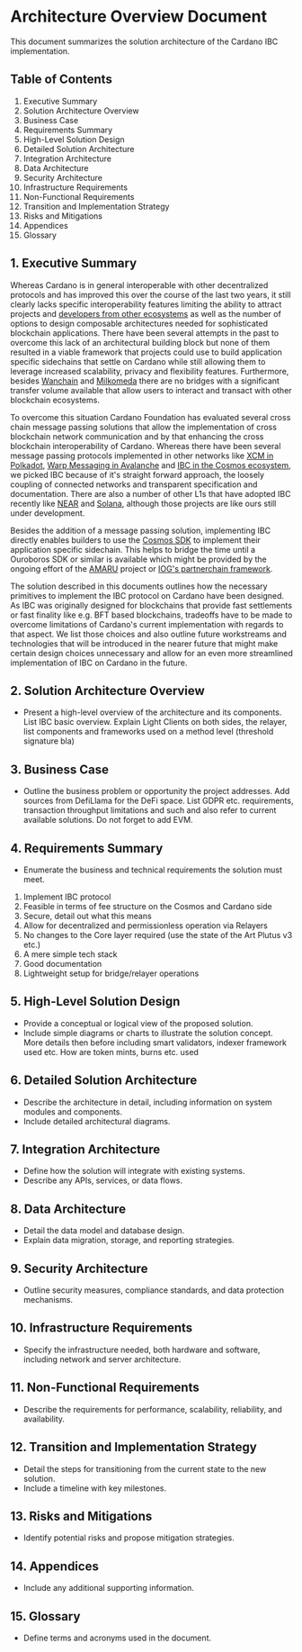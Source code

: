 # Architecture Overview Document
This document summarizes the solution architecture of the Cardano IBC implementation.

## Table of Contents
1. Executive Summary
2. Solution Architecture Overview
3. Business Case
4. Requirements Summary
5. High-Level Solution Design
6. Detailed Solution Architecture
7. Integration Architecture
8. Data Architecture
9. Security Architecture
10. Infrastructure Requirements
11. Non-Functional Requirements
12. Transition and Implementation Strategy
13. Risks and Mitigations
14. Appendices
15. Glossary

## 1. Executive Summary

Whereas Cardano is in general interoperable with other decentralized protocols and has improved this over the course of the last two years, it still clearly lacks specific interoperability features limiting the ability to attract projects and [developers from other ecosystems](https://storage.googleapis.com/electric-capital-developer-report/report/2023/pdf/Electric_Capital_Developer_Report_2023.pdf) as well as the number of options to design composable architectures needed for sophisticated blockchain applications. There have been several attempts in the past to overcome this lack of an architectural building block but none of them resulted in a viable framework that projects could use to build application specific sidechains that settle on Cardano while still allowing them to leverage increased scalability, privacy and flexibility features. Furthermore, besides [Wanchain](https://www.wanchain.org/) and [Milkomeda](https://milkomeda.com/) there are no bridges with a significant transfer volume available that allow users to interact and transact with other blockchain ecosystems.

To overcome this situation Cardano Foundation has evaluated several cross chain message passing solutions that allow the implementation of cross blockchain network communication and by that enhancing the cross blockchain interoperability of Cardano. Whereas there have been several message passing protocols implemented in other networks like [XCM in Polkadot](https://wiki.polkadot.network/docs/learn-xcm-index), [Warp Messaging in Avalanche](https://docs.avax.network/cross-chain/avalanche-warp-messaging/overview) and [IBC in the Cosmos ecosystem](https://github.com/cosmos/ibc), we picked IBC because of it's straight forward approach, the loosely coupling of connected networks and transparent specification and documentation. There are also a number of other L1s that have adopted IBC recently like [NEAR](https://github.com/octopus-network/near-ibc) and [Solana](https://docs.picasso.network/technology/ibc/solana/), although those projects are like ours still under development.

Besides the addition of a message passing solution, implementing IBC directly enables builders to use the [Cosmos SDK](https://docs.cosmos.network/) to implement their application specific sidechain. This helps to bridge the time until a Ouroboros SDK or similar is available which might be provided by the ongoing effort of the [AMARU](https://github.com/pragma-org/amaru) project or [IOG's partnerchain framework](https://github.com/input-output-hk/partner-chains).

The solution described in this documents outlines how the necessary primitives to implement the IBC protocol on Cardano have been designed. As IBC was originally designed for blockchains that provide fast settlements or fast finality like e.g. BFT based blockchains, tradeoffs have to be made to overcome limitations of Cardano's current implementation with regards to that aspect. We list those choices and also outline future workstreams and technologies that will be introduced in the nearer future that might make certain design choices unnecessary and allow for an even more streamlined implementation of IBC on Cardano in the future.

## 2. Solution Architecture Overview
- Present a high-level overview of the architecture and its components.
List IBC basic overview. Explain Light Clients on both sides, the relayer, list components and frameworks used on a method level (threshold signature bla)

## 3. Business Case
- Outline the business problem or opportunity the project addresses.
Add sources from DefiLlama for the DeFi space. List GDPR etc. requirements, transaction throughput limitations and such and also refer to current available solutions. Do not forget to add EVM.

## 4. Requirements Summary
- Enumerate the business and technical requirements the solution must meet.
1. Implement IBC protocol
2. Feasible in terms of fee structure on the Cosmos and Cardano side
3. Secure, detail out what this means
4. Allow for decentralized and permissionless operation via Relayers
5. No changes to the Core layer required (use the state of the Art Plutus v3 etc.)
6. A mere simple tech stack
7. Good documentation
8. Lightweight setup for bridge/relayer operations

## 5. High-Level Solution Design
- Provide a conceptual or logical view of the proposed solution.
- Include simple diagrams or charts to illustrate the solution concept.
More details then before including smart validators, indexer framework used etc.
How are token mints, burns etc. used

## 6. Detailed Solution Architecture
- Describe the architecture in detail, including information on system modules and components.
- Include detailed architectural diagrams.

## 7. Integration Architecture
- Define how the solution will integrate with existing systems.
- Describe any APIs, services, or data flows.

## 8. Data Architecture
- Detail the data model and database design.
- Explain data migration, storage, and reporting strategies.

## 9. Security Architecture
- Outline security measures, compliance standards, and data protection mechanisms.

## 10. Infrastructure Requirements
- Specify the infrastructure needed, both hardware and software, including network and server architecture.

## 11. Non-Functional Requirements
- Describe the requirements for performance, scalability, reliability, and availability.

## 12. Transition and Implementation Strategy
- Detail the steps for transitioning from the current state to the new solution.
- Include a timeline with key milestones.

## 13. Risks and Mitigations
- Identify potential risks and propose mitigation strategies.

## 14. Appendices
- Include any additional supporting information.

## 15. Glossary
- Define terms and acronyms used in the document.